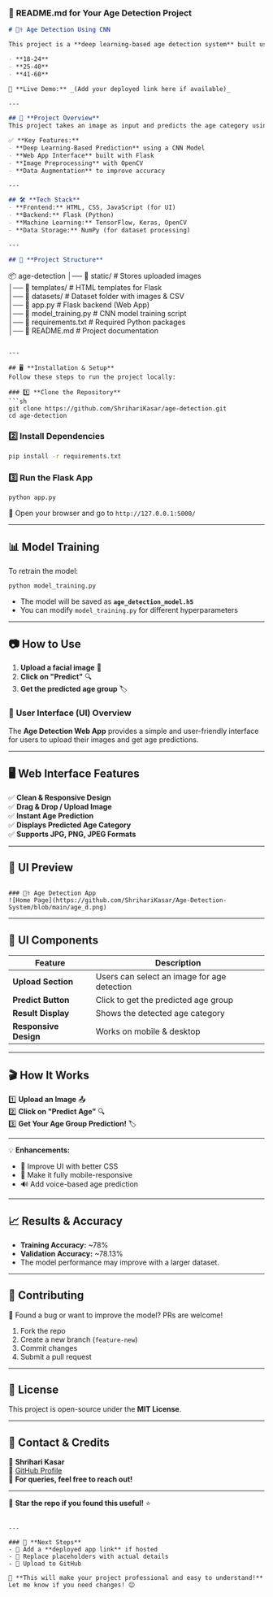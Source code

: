 ### 📌 **README.md for Your Age Detection Project**  

```markdown
# 🧑‍⚕️ Age Detection Using CNN

This project is a **deep learning-based age detection system** built using **TensorFlow, Flask, and OpenCV**. The model classifies images into one of the three age groups:  

- **18-24**  
- **25-40**  
- **41-60**  

🚀 **Live Demo:** _(Add your deployed link here if available)_

---

## 📜 **Project Overview**
This project takes an image as input and predicts the age category using a **Convolutional Neural Network (CNN)** trained on a dataset of facial images.

✅ **Key Features:**
- **Deep Learning-Based Prediction** using a CNN Model  
- **Web App Interface** built with Flask  
- **Image Preprocessing** with OpenCV  
- **Data Augmentation** to improve accuracy  

---

## 🛠 **Tech Stack**
- **Frontend:** HTML, CSS, JavaScript (for UI)  
- **Backend:** Flask (Python)  
- **Machine Learning:** TensorFlow, Keras, OpenCV  
- **Data Storage:** NumPy (for dataset processing)  

---

## 📂 **Project Structure**
```
📦 age-detection
│── 📁 static/             # Stores uploaded images  
│── 📁 templates/          # HTML templates for Flask  
│── 📁 datasets/           # Dataset folder with images & CSV  
│── 📜 app.py              # Flask backend (Web App)  
│── 📜 model_training.py   # CNN model training script  
│── 📜 requirements.txt    # Required Python packages  
│── 📜 README.md           # Project documentation  
```

---

## 🖥️ **Installation & Setup**
Follow these steps to run the project locally:

### 1️⃣ **Clone the Repository**
```sh
git clone https://github.com/ShrihariKasar/age-detection.git
cd age-detection
```

### 2️⃣ **Install Dependencies**
```sh
pip install -r requirements.txt
```

### 3️⃣ **Run the Flask App**
```sh
python app.py
```
🚀 Open your browser and go to `http://127.0.0.1:5000/`  

---

## 📊 **Model Training**
To retrain the model:
```sh
python model_training.py
```
- The model will be saved as **`age_detection_model.h5`**  
- You can modify `model_training.py` for different hyperparameters  

---

## 📷 **How to Use**
1. **Upload a facial image** 📸  
2. **Click on "Predict"** 🔍  
3. **Get the predicted age group** 🏷️  

### 🎨 **User Interface (UI) Overview**  

The **Age Detection Web App** provides a simple and user-friendly interface for users to upload their images and get age predictions.  

---

## 🖥️ **Web Interface Features**
✅ **Clean & Responsive Design**  
✅ **Drag & Drop / Upload Image**  
✅ **Instant Age Prediction**  
✅ **Displays Predicted Age Category**  
✅ **Supports JPG, PNG, JPEG Formats**  

---

## 📸 **UI Preview**  

```

### 🧑‍⚕️ Age Detection App
![Home Page](https://github.com/ShrihariKasar/Age-Detection-System/blob/main/age_d.png)

```

---

## 🎨 **UI Components**
| Feature             | Description                          |
|---------------------|--------------------------------------|
| **Upload Section**  | Users can select an image for age detection |
| **Predict Button**  | Click to get the predicted age group |
| **Result Display**  | Shows the detected age category |
| **Responsive Design** | Works on mobile & desktop |

---

## 🎬 **How It Works**
1️⃣ **Upload an Image** 📤  
2️⃣ **Click on "Predict Age"** 🔍  
3️⃣ **Get Your Age Group Prediction!** 🏷️  

---

💡 **Enhancements:**  
- 🎨 Improve UI with better CSS  
- 📲 Make it fully mobile-responsive  
- 🔊 Add voice-based age prediction  

---

## 📈 **Results & Accuracy**
- **Training Accuracy:** ~78%  
- **Validation Accuracy:** ~78.13%  
- The model performance may improve with a larger dataset.

---

## 🤝 **Contributing**
🔹 Found a bug or want to improve the model? PRs are welcome!  
1. Fork the repo  
2. Create a new branch (`feature-new`)  
3. Commit changes  
4. Submit a pull request  

---

## 📜 **License**
This project is open-source under the **MIT License**.

---

## 📧 **Contact & Credits**
👤 **Shrihari Kasar**  
🔗 [GitHub Profile](https://github.com/ShrihariKasar)  
💬 **For queries, feel free to reach out!**  

---

🚀 **Star the repo if you found this useful!** ⭐  
```

---

### 📌 **Next Steps**
- 🔹 Add a **deployed app link** if hosted  
- 🔹 Replace placeholders with actual details  
- 🔹 Upload to GitHub  

🚀 **This will make your project professional and easy to understand!** Let me know if you need changes! 😊
